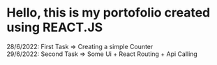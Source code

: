 # Hello, this is my portofolio created using REACT.JS

28/6/2022: First Task => Creating a simple Counter  
29/6/2022: Second Task => Some Ui + React Routing + Api Calling

